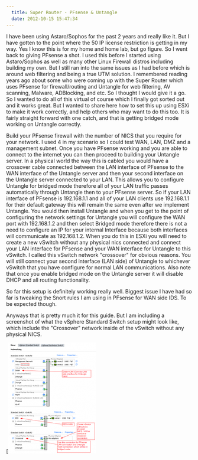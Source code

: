 ```yaml
---
  title: Super Router - PFsense & Untangle
  date: 2012-10-15 15:47:34
---
```


I have been using Astaro/Sophos for the past 2 years and really like it.
But I have gotten to the point where the 50 IP license restriction is
getting in my way. Yes I know this is for my home and home lab, but go
figure. So I went back to giving PFsense a shot. I used this before I
started using Astaro/Sophos as well as many other Linux Firewall distros
including building my own. But I still ran into the same issues as I had
before which is around web filtering and being a true UTM solution. I
remembered reading years ago about some who were coming up with the
Super Router which uses PFsense for firewall/routing and Untangle for
web filtering, AV scanning, Malware, ADBlocking, and etc. So I thought I
would give it a go. So I wanted to do all of this virtual of course
which I finally got sorted out and it works great. But I wanted to share
here how to set this up using ESXi to make it work correctly, and help
others who may want to do this too. It is fairly straight forward with
one catch, and that is getting bridged mode working on Untangle
correctly.

Build your PFsense firewall with the number of NICS that you require for
your network. I used 4 in my scenario so I could test WAN, LAN, DMZ and
a management subnet. Once you have PFsense working and you are able to
connect to the internet you can then proceed to building your Untangle
server. In a physical world the way this is cabled you would have a
crossover cable connected between the LAN interface of PFsense to the
WAN interface of the Untangle server and then your second interface on
the Untangle server connected to your LAN. This allows you to configure
Untangle for bridged mode therefore all of your LAN traffic passes
automatically through Untangle then to your PFsense server. So if your
LAN interface of PFsense is 192.168.1.1 and all of your LAN clients use
192.168.1.1 for their default gateway this will remain the same even
after we implement Untangle. You would then install Untangle and when
you get to the point of configuring the network settings for Untangle
you will configure the WAN port with 192.168.1.2 and then select Bridged
mode therefore there is not a need to configure an IP for your internal
Interface because both interfaces will communicate as 192.168.1.2. When
you do this in ESXi you will need to create a new vSwitch without any
physical nics connected and connect your LAN interface for PFsense and
your WAN interface for Untangle to this vSwitch. I called this vSwitch
network "crossover" for obvious reasons. You will still connect your
second interface (LAN side) of Untangle to whichever vSwitch that you
have configure for normal LAN communications. Also note that once you
enable bridged mode on the Untangle server it will disable DHCP and all
routing functionality.

So far this setup is definitely working really well. Biggest issue I
have had so far is tweaking the Snort rules I am using in PFsense for
WAN side IDS. To be expected though.

Anyways that is pretty much it for this guide. But I am including a
screenshot of what the vSphere Standard Switch setup might look like,
which include the "Crossover" network inside of the vSwitch without
any physical NICS.

\[![](../../assets/10-59-09-239x300.png "10-59-09")

